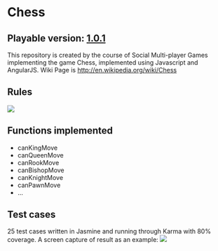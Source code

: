 # Chess
## Playable version: <a href="http://cz764.github.io/Chess/game.min.html">1.0.1</a>

This repository is created by the course of Social Multi-player Games implementing the game Chess, implemented using Javascript and AngularJS. Wiki Page is http://en.wikipedia.org/wiki/Chess

## Rules
<img src="http://upload.wikimedia.org/wikipedia/commons/thumb/6/6f/ChessSet.jpg/375px-ChessSet.jpg">

## Functions implemented
<ul>
<li>canKingMove</li>
<li>canQueenMove</li>
<li>canRookMove</li>
<li>canBishopMove</li>
<li>canKnightMove</li>
<li>canPawnMove</li>
<li>...</li>
</ul>

## Test cases
25 test cases written in Jasmine and running through Karma with 80% coverage. A screen capture of result as an example:
<img src="http://chenzhuost.appspot.com/img/5668600916475904_image.jpg">
